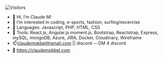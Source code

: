 ![Visitors](https://api.visitorbadge.io/api/visitors?path=cmokbel1&label=visitors&labelColor=%23d9e3f0&countColor=%23f47373&style=plastic)

-  👋 Hi, I’m Claude M!
- 👀 I’m interested in coding, e-sports, fashion, surfing/excercise
- 🌱 Languages: Javascript, PHP, HTML, CSS
- :wrench: Tools: React.js, Angular.js moment.js, Bootstrap, Reactstrap, Express, mySQL, mongoDB, Azure, JIRA, Docker, Cloudinary, Wireframe
- 📫claudemokbel@gmail.com || discord -- DM 4 discord
- :link: https://claudemokbel.com

<!---
cmokbel1/cmokbel1 is a ✨ special ✨ repository because its `README.md` (this file) appears on your GitHub profile.
You can click the Preview link to take a look at your changes.
--->
